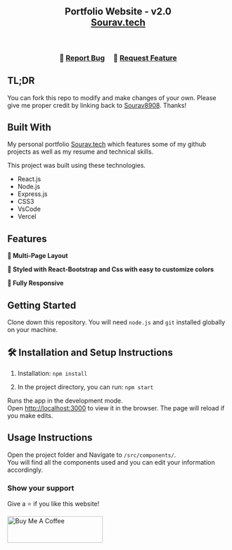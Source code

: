 <h2 align="center">
  Portfolio Website - v2.0<br/>
  <a href="https://soumyajit.vercel.app/" target="_blank">Sourav.tech</a>
</h2>


<br/>



<h3 align="center">
    🔹
    <a href="https://github.com/sourav8908/Portfolio/issues">Report Bug</a> &nbsp; &nbsp;
    🔹
    <a href="https://github.com/sourav8908/Portfolio/issues">Request Feature</a>
</h3>

## TL;DR

You can fork this repo to modify and make changes of your own. Please give me proper credit by linking back to [Sourav8908](https://github.com/sourav8908/Portfolio). Thanks!

## Built With

My personal portfolio <a href="https://soumyajit.vercel.app/" target="_blank">Sourav.tech</a> which features some of my github projects as well as my resume and technical skills.<br/>

This project was built using these technologies.

- React.js
- Node.js
- Express.js
- CSS3
- VsCode
- Vercel

## Features

**📖 Multi-Page Layout**

**🎨 Styled with React-Bootstrap and Css with easy to customize colors**

**📱 Fully Responsive**

## Getting Started

Clone down this repository. You will need `node.js` and `git` installed globally on your machine.

## 🛠 Installation and Setup Instructions

1. Installation: `npm install`

2. In the project directory, you can run: `npm start`

Runs the app in the development mode.\
Open [http://localhost:3000](http://localhost:3000) to view it in the browser.
The page will reload if you make edits.

## Usage Instructions

Open the project folder and Navigate to `/src/components/`. <br/>
You will find all the components used and you can edit your information accordingly.

### Show your support

Give a ⭐ if you like this website!

<a href="https://www.buymeacoffee.com/soumyajit4419" target="_blank"><img src="https://cdn.buymeacoffee.com/buttons/v2/default-violet.png" alt="Buy Me A Coffee" height= "60px" width= "217px" ></a>
